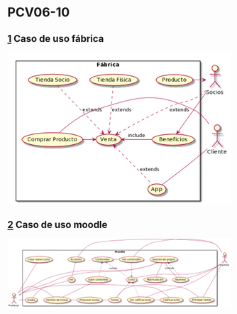 # PCV06-10

## [1](fabrica.puml) Caso de uso fábrica

![Fabrica](https://github.com/sarosilla/CasosUso/blob/master/fabrica1.png)

## [2](moodle.puml) Caso de uso moodle 

![moodle](https://github.com/sarosilla/CasosUso/blob/master/moodle1.png)

